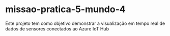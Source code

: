 # missao-pratica-5-mundo-4
Este projeto tem como objetivo demonstrar a visualização em tempo real de dados de sensores conectados ao Azure IoT Hub
